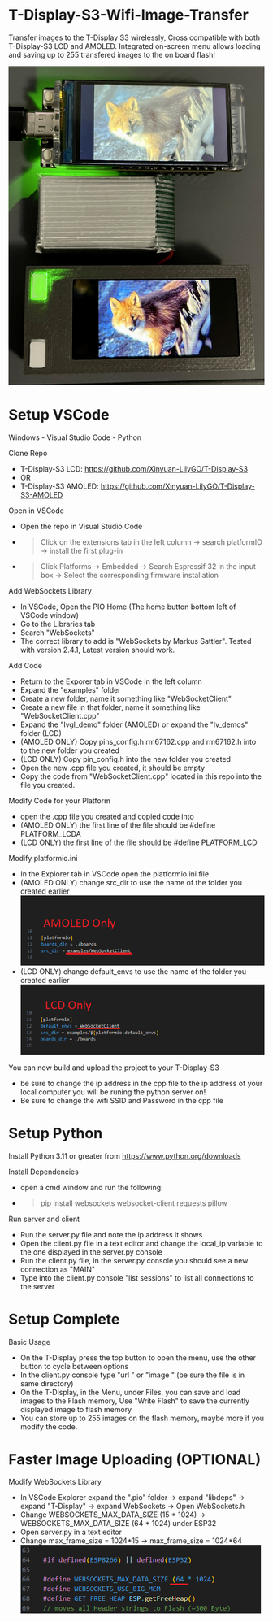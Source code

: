 # T-Display-S3-Wifi-Image-Transfer
Transfer images to the T-Display S3 wirelessly, Cross compatible with both T-Display-S3 LCD and AMOLED.
Integrated on-screen menu allows loading and saving up to 255 transfered images to the on board flash!

![](images/demo.jpg)

# Setup VSCode
Windows - Visual Studio Code - Python

Clone Repo
 - T-Display-S3 LCD: https://github.com/Xinyuan-LilyGO/T-Display-S3
 - OR
 - T-Display-S3 AMOLED: https://github.com/Xinyuan-LilyGO/T-Display-S3-AMOLED

Open in VSCode
 - Open the repo in Visual Studio Code
 - > Click on the extensions tab in the left column → search platformIO → install the first plug-in
 - > Click Platforms → Embedded → Search Espressif 32 in the input box → Select the corresponding firmware installation

Add WebSockets Library
 - In VSCode, Open the PIO Home (The home button bottom left of VSCode window)
 - Go to the Libraries tab
 - Search "WebSockets"
 - The correct library to add is "WebSockets by Markus Sattler". Tested with version 2.4.1, Latest version should work.

Add Code
 - Return to the Exporer tab in VSCode in the left column
 - Expand the "examples" folder
 - Create a new folder, name it something like "WebSocketClient"
 - Create a new file in that folder, name it something like "WebSocketClient.cpp"
 - Expand the "lvgl_demo" folder (AMOLED) or expand the "lv_demos" folder (LCD)
 - (AMOLED ONLY) Copy pins_config.h rm67162.cpp and rm67162.h into to the new folder you created
 - (LCD ONLY) Copy pin_config.h into the new folder you created
 - Open the new .cpp file you created, it should be empty
 - Copy the code from "WebSocketClient.cpp" located in this repo into the file you created.

Modify Code for your Platform
 - open the .cpp file you created and copied code into
 - (AMOLED ONLY) the first line of the file should be #define PLATFORM_LCDA
 - (LCD ONLY) the first line of the file should be #define PLATFORM_LCD

Modify platformio.ini
 - In the Explorer tab in VSCode open the platformio.ini file
 - (AMOLED ONLY) change src_dir to use the name of the folder you created earlier
   ![](images/amoled_pio_env.png)
 - (LCD ONLY) change default_envs to use the name of the folder you created earlier
   ![](images/lcd_pio_env.png)

You can now build and upload the project to your T-Display-S3
 - be sure to change the ip address in the cpp file to the ip address of your local computer you will be runing the python server on!
 - Be sure to change the wifi SSID and Password in the cpp file


# Setup Python
Install Python 3.11 or greater from https://www.python.org/downloads

Install Dependencies
 - open a cmd window and run the following:
 - > pip install websockets websocket-client requests pillow

Run server and client
 - Run the server.py file and note the ip address it shows
 - Open the client.py file in a text editor and change the local_ip variable to the one displayed in the server.py console
 - Run the client.py file, in the server.py console you should see a new connection as "MAIN"
 - Type into the client.py console "list sessions" to list all connections to the server

# Setup Complete

Basic Usage
 - On the T-Display press the top button to open the menu, use the other button to cycle between options
 - In the client.py console type "url <link-to-img>" or "image <filename-without-extension>" (be sure the file is in same directory)
 - On the T-Display, in the Menu, under Files, you can save and load images to the Flash memory, Use "Write Flash" to save the currently displayed image to flash memory
 - You can store up to 255 images on the flash memory, maybe more if you modify the code.

# Faster Image Uploading (OPTIONAL)

Modify WebSockets Library
 - In VSCode Explorer expand the ".pio" folder → expand "libdeps" → expand "T-Display" → expand WebSockets → Open WebSockets.h
 - Change WEBSOCKETS_MAX_DATA_SIZE (15 \* 1024) → WEBSOCKETS_MAX_DATA_SIZE (64 \* 1024) under ESP32
 - Open server.py in a text editor
 - Change max_frame_size = 1024\*15 → max_frame_size = 1024\*64
   ![](images/websockets_h_edit.png)
